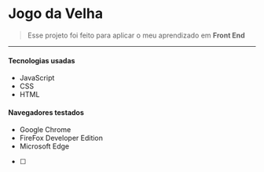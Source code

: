# Jogo da Velha

 > Esse projeto foi feito para aplicar o meu aprendizado em **Front End**

---

#### Tecnologias usadas
- JavaScript
- CSS
- HTML

#### Navegadores testados

- Google Chrome
- FireFox Developer Edition
- Microsoft Edge

- [ ] 
